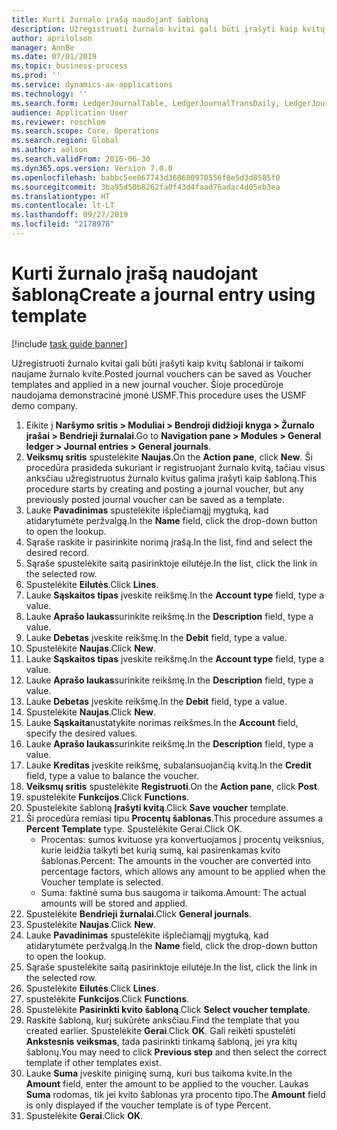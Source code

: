 ```yaml
---
title: Kurti žurnalo įrašą naudojant šabloną
description: Užregistruoti žurnalo kvitai gali būti įrašyti kaip kvitų šablonai ir taikomi naujame žurnalo kvite.
author: aprilolson
manager: AnnBe
ms.date: 07/01/2019
ms.topic: business-process
ms.prod: ''
ms.service: dynamics-ax-applications
ms.technology: ''
ms.search.form: LedgerJournalTable, LedgerJournalTransDaily, LedgerJournalTransVoucherTemplate
audience: Application User
ms.reviewer: roschlom
ms.search.scope: Core, Operations
ms.search.region: Global
ms.author: aolson
ms.search.validFrom: 2016-06-30
ms.dyn365.ops.version: Version 7.0.0
ms.openlocfilehash: babbc5ee067743d368680970556f8e5d3d8585f0
ms.sourcegitcommit: 3ba95d50b8262fa0f43d4faad76adac4d05eb3ea
ms.translationtype: HT
ms.contentlocale: lt-LT
ms.lasthandoff: 09/27/2019
ms.locfileid: "2178978"
---
```

# <a name="create-a-journal-entry-using-template"></a><span data-ttu-id="f16f3-103">Kurti žurnalo įrašą naudojant šabloną</span><span class="sxs-lookup"><span data-stu-id="f16f3-103">Create a journal entry using template</span></span>

[!include [task guide banner](../../includes/task-guide-banner.md)]

<span data-ttu-id="f16f3-104">Užregistruoti žurnalo kvitai gali būti įrašyti kaip kvitų šablonai ir taikomi naujame žurnalo kvite.</span><span class="sxs-lookup"><span data-stu-id="f16f3-104">Posted journal vouchers can be saved as Voucher templates and applied in a new journal voucher.</span></span> <span data-ttu-id="f16f3-105">Šioje procedūroje naudojama demonstracinė įmonė USMF.</span><span class="sxs-lookup"><span data-stu-id="f16f3-105">This procedure uses the USMF demo company.</span></span>

1. <span data-ttu-id="f16f3-106">Eikite į **Naršymo sritis > Moduliai > Bendroji didžioji knyga > Žurnalo įrašai > Bendrieji žurnalai**.</span><span class="sxs-lookup"><span data-stu-id="f16f3-106">Go to **Navigation pane > Modules > General ledger > Journal entries > General journals**.</span></span>
2. <span data-ttu-id="f16f3-107">**Veiksmų sritis** spustelėkite **Naujas**.</span><span class="sxs-lookup"><span data-stu-id="f16f3-107">On the **Action pane**, click **New**.</span></span> <span data-ttu-id="f16f3-108">Ši procedūra prasideda sukuriant ir registruojant žurnalo kvitą, tačiau visus anksčiau užregistruotus žurnalo kvitus galima įrašyti kaip šabloną.</span><span class="sxs-lookup"><span data-stu-id="f16f3-108">This procedure starts by creating and posting a journal voucher, but any previously posted journal voucher can be saved as a template.</span></span>  
3. <span data-ttu-id="f16f3-109">Lauke **Pavadinimas** spustelėkite išplečiamąjį mygtuką, kad atidarytumėte peržvalgą.</span><span class="sxs-lookup"><span data-stu-id="f16f3-109">In the **Name** field, click the drop-down button to open the lookup.</span></span>
4. <span data-ttu-id="f16f3-110">Sąraše raskite ir pasirinkite norimą įrašą.</span><span class="sxs-lookup"><span data-stu-id="f16f3-110">In the list, find and select the desired record.</span></span>
5. <span data-ttu-id="f16f3-111">Sąraše spustelėkite saitą pasirinktoje eilutėje.</span><span class="sxs-lookup"><span data-stu-id="f16f3-111">In the list, click the link in the selected row.</span></span>
6. <span data-ttu-id="f16f3-112">Spustelėkite **Eilutės**.</span><span class="sxs-lookup"><span data-stu-id="f16f3-112">Click **Lines**.</span></span>
7. <span data-ttu-id="f16f3-113">Lauke **Sąskaitos tipas** įveskite reikšmę.</span><span class="sxs-lookup"><span data-stu-id="f16f3-113">In the **Account type** field, type a value.</span></span>
8. <span data-ttu-id="f16f3-114">Lauke **Aprašo laukas**surinkite reikšmę.</span><span class="sxs-lookup"><span data-stu-id="f16f3-114">In the **Description** field, type a value.</span></span>
9. <span data-ttu-id="f16f3-115">Lauke **Debetas** įveskite reikšmę.</span><span class="sxs-lookup"><span data-stu-id="f16f3-115">In the **Debit** field, type a value.</span></span>
10. <span data-ttu-id="f16f3-116">Spustelėkite **Naujas**.</span><span class="sxs-lookup"><span data-stu-id="f16f3-116">Click **New**.</span></span>
11. <span data-ttu-id="f16f3-117">Lauke **Sąskaitos tipas** įveskite reikšmę.</span><span class="sxs-lookup"><span data-stu-id="f16f3-117">In the **Account type** field, type a value.</span></span>
12. <span data-ttu-id="f16f3-118">Lauke **Aprašo laukas**surinkite reikšmę.</span><span class="sxs-lookup"><span data-stu-id="f16f3-118">In the **Description** field, type a value.</span></span>
13. <span data-ttu-id="f16f3-119">Lauke **Debetas** įveskite reikšmę.</span><span class="sxs-lookup"><span data-stu-id="f16f3-119">In the **Debit** field, type a value.</span></span>
14. <span data-ttu-id="f16f3-120">Spustelėkite **Naujas**.</span><span class="sxs-lookup"><span data-stu-id="f16f3-120">Click **New**.</span></span>
14. <span data-ttu-id="f16f3-121">Lauke **Sąskaita**nustatykite norimas reikšmes.</span><span class="sxs-lookup"><span data-stu-id="f16f3-121">In the **Account** field, specify the desired values.</span></span>
15. <span data-ttu-id="f16f3-122">Lauke **Aprašo laukas**surinkite reikšmę.</span><span class="sxs-lookup"><span data-stu-id="f16f3-122">In the **Description** field, type a value.</span></span>
16. <span data-ttu-id="f16f3-123">Lauke **Kreditas** įveskite reikšmę, subalansuojančią kvitą.</span><span class="sxs-lookup"><span data-stu-id="f16f3-123">In the **Credit** field, type a value to balance the voucher.</span></span>
17. <span data-ttu-id="f16f3-124">**Veiksmų sritis** spustelėkite **Registruoti**.</span><span class="sxs-lookup"><span data-stu-id="f16f3-124">On the **Action pane**, click **Post**.</span></span>
18. <span data-ttu-id="f16f3-125">spustelėkite **Funkcijos**.</span><span class="sxs-lookup"><span data-stu-id="f16f3-125">Click **Functions**.</span></span>
19. <span data-ttu-id="f16f3-126">Spustelėkite šabloną **Įrašyti kvitą**.</span><span class="sxs-lookup"><span data-stu-id="f16f3-126">Click **Save voucher** template.</span></span>
20. <span data-ttu-id="f16f3-127">Ši procedūra remiasi tipu **Procentų šablonas**.</span><span class="sxs-lookup"><span data-stu-id="f16f3-127">This procedure assumes a **Percent Template** type.</span></span> <span data-ttu-id="f16f3-128">Spustelėkite Gerai.</span><span class="sxs-lookup"><span data-stu-id="f16f3-128">Click OK.</span></span>
    - <span data-ttu-id="f16f3-129">Procentas: sumos kvituose yra konvertuojamos į procentų veiksnius, kurie leidžia taikyti bet kurią sumą, kai pasirenkamas kvito šablonas.</span><span class="sxs-lookup"><span data-stu-id="f16f3-129">Percent: The amounts in the voucher are converted into percentage factors, which allows any amount to be applied when the Voucher template is selected.</span></span>
    - <span data-ttu-id="f16f3-130">Suma: faktinė suma bus saugoma ir taikoma.</span><span class="sxs-lookup"><span data-stu-id="f16f3-130">Amount: The actual amounts will be stored and applied.</span></span>  
21. <span data-ttu-id="f16f3-131">Spustelėkite **Bendrieji žurnalai**.</span><span class="sxs-lookup"><span data-stu-id="f16f3-131">Click **General journals**.</span></span>
22. <span data-ttu-id="f16f3-132">Spustelėkite **Naujas**.</span><span class="sxs-lookup"><span data-stu-id="f16f3-132">Click **New**.</span></span>
23. <span data-ttu-id="f16f3-133">Lauke **Pavadinimas** spustelėkite išplečiamąjį mygtuką, kad atidarytumėte peržvalgą.</span><span class="sxs-lookup"><span data-stu-id="f16f3-133">In the **Name** field, click the drop-down button to open the lookup.</span></span>
24. <span data-ttu-id="f16f3-134">Sąraše spustelėkite saitą pasirinktoje eilutėje.</span><span class="sxs-lookup"><span data-stu-id="f16f3-134">In the list, click the link in the selected row.</span></span>
25. <span data-ttu-id="f16f3-135">Spustelėkite **Eilutės**.</span><span class="sxs-lookup"><span data-stu-id="f16f3-135">Click **Lines**.</span></span>
26. <span data-ttu-id="f16f3-136">spustelėkite **Funkcijos**.</span><span class="sxs-lookup"><span data-stu-id="f16f3-136">Click **Functions**.</span></span>
27. <span data-ttu-id="f16f3-137">Spustelėkite **Pasirinkti kvito šabloną**.</span><span class="sxs-lookup"><span data-stu-id="f16f3-137">Click **Select voucher template**.</span></span>
28. <span data-ttu-id="f16f3-138">Raskite šabloną, kurį sukūrėte anksčiau.</span><span class="sxs-lookup"><span data-stu-id="f16f3-138">Find the template that you created earlier.</span></span> <span data-ttu-id="f16f3-139">Spustelėkite **Gerai**.</span><span class="sxs-lookup"><span data-stu-id="f16f3-139">Click **OK**.</span></span> <span data-ttu-id="f16f3-140">Gali reikėti spustelėti **Ankstesnis veiksmas**, tada pasirinkti tinkamą šabloną, jei yra kitų šablonų.</span><span class="sxs-lookup"><span data-stu-id="f16f3-140">You may need to click **Previous step** and then select the correct template if other templates exist.</span></span>  
29. <span data-ttu-id="f16f3-141">Lauke **Suma** įveskite piniginę sumą, kuri bus taikoma kvite.</span><span class="sxs-lookup"><span data-stu-id="f16f3-141">In the **Amount** field, enter the amount to be applied to the voucher.</span></span> <span data-ttu-id="f16f3-142">Laukas **Suma** rodomas, tik jei kvito šablonas yra procento tipo.</span><span class="sxs-lookup"><span data-stu-id="f16f3-142">The **Amount** field is only displayed if the voucher template is of type Percent.</span></span>  
30. <span data-ttu-id="f16f3-143">Spustelėkite **Gerai**.</span><span class="sxs-lookup"><span data-stu-id="f16f3-143">Click **OK**.</span></span>

